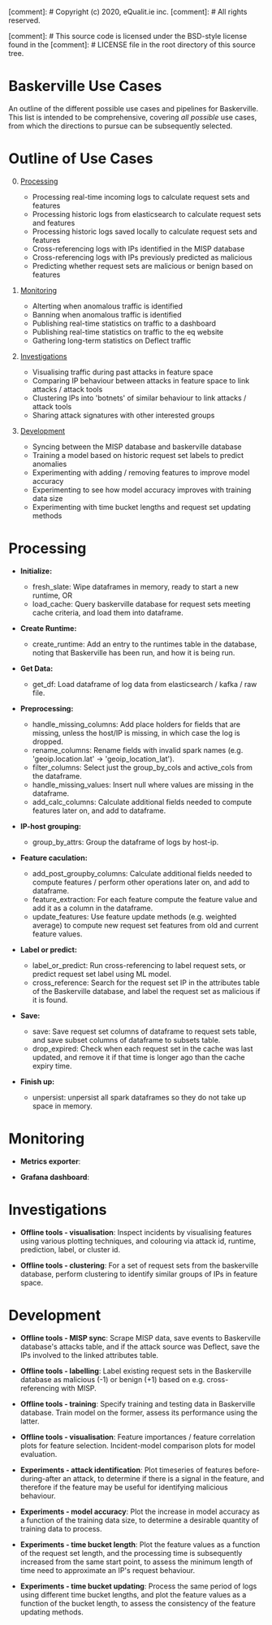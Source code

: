 [comment]: # Copyright (c) 2020, eQualit.ie inc.
[comment]: # All rights reserved.

[comment]: # This source code is licensed under the BSD-style license found in the 
[comment]: # LICENSE file in the root directory of this source tree.


Baskerville Use Cases
=============

An outline of the different possible use cases and pipelines for Baskerville. 
This list is intended to be comprehensive, covering _all possible_ use cases, 
from which the directions to pursue can be subsequently selected.


# Outline of Use Cases

0. [Processing](#processing)
   - Processing real-time incoming logs to calculate request sets and features
   - Processing historic logs from elasticsearch to calculate request sets and features
   - Processing historic logs saved locally to calculate request sets and features
   - Cross-referencing logs with IPs identified in the MISP database
   - Cross-referencing logs with IPs previously predicted as malicious
   - Predicting whether request sets are malicious or benign based on features

1. [Monitoring](#monitoring)
   - Alterting when anomalous traffic is identified
   - Banning when anomalous traffic is identified
   - Publishing real-time statistics on traffic to a dashboard
   - Publishing real-time statistics on traffic to the eq website 
   - Gathering long-term statistics on Deflect traffic
    
2. [Investigations](#investigations)
   - Visualising traffic during past attacks in feature space  
   - Comparing IP behaviour between attacks in feature space to link attacks / attack tools
   - Clustering IPs into 'botnets' of similar behaviour to link attacks / attack tools
   - Sharing attack signatures with other interested groups
   
3. [Development](#development)
   - Syncing between the MISP database and baskerville database
   - Training a model based on historic request set labels to predict anomalies
   - Experimenting with adding / removing features to improve model accuracy
   - Experimenting to see how model accuracy improves with training data size
   - Experimenting with time bucket lengths and request set updating methods
 
   
# Processing

* **Initialize:**
   - fresh_slate: Wipe dataframes in memory, ready to start a new runtime, OR
   - load_cache: Query baskerville database for request sets meeting cache criteria, 
   and load them into dataframe.

* **Create Runtime:**
   - create_runtime: Add an entry to the runtimes table in the database, noting that 
   Baskerville has been run, and how it is being run.

* **Get Data:**
   - get_df: Load dataframe of log data from elasticsearch / kafka / raw file.

* **Preprocessing:**
   - handle_missing_columns: Add place holders for fields that are missing, 
   unless the host/IP is missing, in which case the log is dropped.
   - rename_columns: Rename fields with invalid spark names 
   (e.g. 'geoip.location.lat' -> 'geoip_location_lat').
   - filter_columns: Select just the group_by_cols and active_cols from the dataframe.
   - handle_missing_values: Insert null where values are missing in the dataframe.
   - add_calc_columns: Calculate additional fields needed to compute features later on, 
   and add to dataframe.

* **IP-host grouping:**
   - group_by_attrs: Group the dataframe of logs by host-ip.

* **Feature caculation:**
   - add_post_groupby_columns: Calculate additional fields needed to compute features / 
   perform other operations later on, and add to dataframe.
   - feature_extraction: For each feature compute the feature value and add it as 
   a column in the dataframe.
   - update_features: Use feature update methods (e.g. weighted average) 
   to compute new request set features from old and current feature values.

* **Label or predict:**
   - label_or_predict: Run cross-referencing to label request sets, 
   or predict request set label using ML model.
   - cross_reference: Search for the request set IP in the attributes table of the 
   Baskerville database, and label the request set as malicious if it is found.

* **Save:**
   - save: Save request set columns of dataframe to request sets table, 
   and save subset columns of dataframe to subsets table.
   - drop_expired: Check when each request set in the cache was last updated, 
   and remove it if that time is longer ago than the cache expiry time.

* **Finish up:**
   - unpersist: unpersist all spark dataframes so they do not take up space in memory.

# Monitoring

* **Metrics exporter**:

* **Grafana dashboard**:

# Investigations

* **Offline tools - visualisation**: Inspect incidents by visualising features
using various plotting techniques, and colouring via attack id, runtime, 
prediction, label, or cluster id.

* **Offline tools - clustering**: For a set of request sets from the baskerville
database, perform clustering to identify similar groups of IPs in feature space.

# Development

* **Offline tools - MISP sync**: Scrape MISP data, save events to Baskerville
database's attacks table, and if the attack source was Deflect, save the IPs
involved to the linked attributes table. 

* **Offline tools - labelling**: Label existing request sets in the Baskerville
database as malicious (-1) or benign (+1) based on e.g. cross-referencing with MISP. 

* **Offline tools - training**: Specify training and testing data in Baskerville
database. Train model on the former, assess its performance using the latter.

* **Offline tools - visualisation**: Feature importances / feature correlation
plots for feature selection. Incident-model comparison plots for model evaluation.

* **Experiments - attack identification**: Plot timeseries of features 
before-during-after an attack, to determine if there is a signal in the feature, 
and therefore if the feature may be useful for identifying malicious behaviour.

* **Experiments - model accuracy**: Plot the increase in model accuracy as a function
of the training data size, to determine a desirable quantity of training data to
process. 

* **Experiments - time bucket length**: Plot the feature values as a function of
the request set length, and the processing time is subsequently increased from the
same start point, to assess the minimum length of time need to approximate an IP's
request behaviour.

* **Experiments - time bucket updating**: Process the same period of logs using
different time bucket lengths, and plot the feature values as a function
of the bucket length, to assess the consistency of the feature updating
methods.

